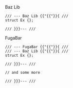 <span class="lib-title">Baz Lib</span>

```
/// --- Baz Lib {{"{{"}}{ ///
struct Ex {};

/// }}}--- ///
```

<span class="lib-title">FugaBar</span>

```
/// --- FugaBar {{"{{"}}{ ///
/// --- Baz Lib {{"{{"}}{ ///
struct Ex {};

/// }}}--- ///

// and some more

/// }}}--- ///
```